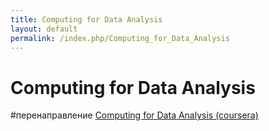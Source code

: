 ```yaml
---
title: Computing for Data Analysis
layout: default
permalink: /index.php/Computing_for_Data_Analysis
---
```


# Computing for Data Analysis

#перенаправление [Computing for Data Analysis (coursera)](Computing_for_Data_Analysis_(coursera))